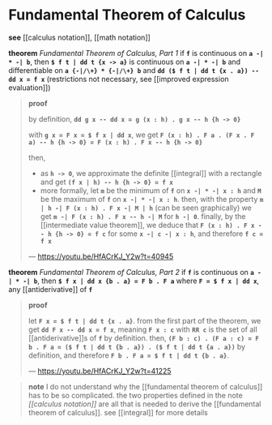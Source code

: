 # Fundamental Theorem of Calculus

**see** [[calculus notation]], [[math notation]]

**theorem** _Fundamental Theorem of Calculus, Part 1_ if **`f`** is continuous on **`a -| * -| b`**, then **`$ f t | dd t {x -> a}`** is continuous on **`a -| * -| b`** and differentiable on **`a {-|/\+} * {-|/\+} b`** and **`dd ($ f t | dd t {x . a}) -- dd x = f x`** (restrictions not necessary, see [[improved expression evaluation]])

> **proof**
>
> by definition, **`dd g x -- dd x = g (x : h) . g x -- h {h -> 0}`**
>
> with **`g x = F x = $ f x | dd x`**, we get **`F (x : h) . F a . (F x . F a) -- h {h -> 0} = F (x : h) . F x -- h {h -> 0}`**
>
> then,
>
> - as **`h -> 0`**, we approximate the definite [[integral]] with a rectangle and get **`(f x | h) -- h {h -> 0} = f x`**
> - more formally, let **`m`** be the minimum of **`f`** on **`x -| * -| x : h`** and **`M`** be the maximum of **`f`** on **`x -| * -| x : h`**. then, with the property **`m | h -| F (x : h) . F x -| M | h`** (can be seen graphically) we get **`m -| F (x : h) . F x -- h -| M`** for **`h -| 0`**. finally, by the [[intermediate value theorem]], we deduce that **`F (x : h) . F x -- h {h -> 0} = f c`** for some **`x -| c -| x : h`**, and therefore **`f c = f x`**
>
> &mdash; <https://youtu.be/HfACrKJ_Y2w?t=40945>

**theorem** _Fundamental Theorem of Calculus, Part 2_ if **`f`** is continuous on **`a -| * -| b`**, then **`$ f x | dd x {b . a} = F b . F a`** where **`F = $ f x | dd x`**, any [[antiderivative]] of **`f`**

> **proof**
>
> let **`F x = $ f t | dd t {x . a}`**. from the first part of the theorem, we get **`dd F x -- dd x = f x`**, meaning **`F x : c`** with **`RR c`** is the set of all [[antiderivative]]s of **`f`** by definition. then, **`(F b : c) . (F a : c) = F b . F a = ($ f t | dd t {b . a}) . ($ f t | dd t {a . a})`** by definition, and therefore **`F b . F a = $ f t | dd t {b . a}`**.
>
> &mdash; <https://youtu.be/HfACrKJ_Y2w?t=41225>

> **note** I do not understand why the [[fundamental theorem of calculus]] has to be so complicated. the two properties defined in the note _[[calculus notation]]_ are all that is needed to derive the [[fundamental theorem of calculus]]. see [[integral]] for more details
